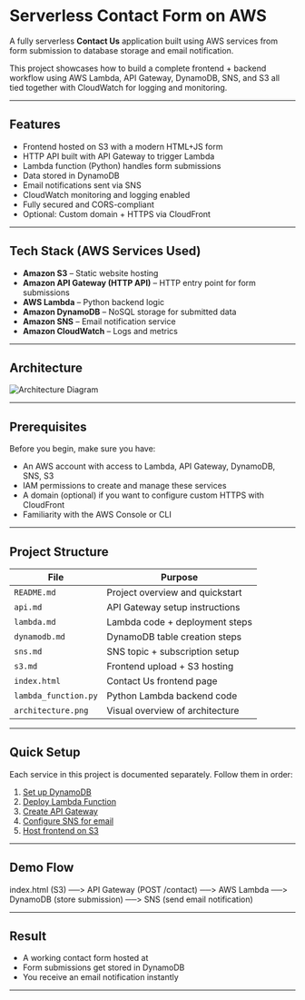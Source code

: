 # Serverless Contact Form on AWS

A fully serverless **Contact Us** application built using AWS services from form submission to database storage and email notification.

This project showcases how to build a complete frontend + backend workflow using AWS Lambda, API Gateway, DynamoDB, SNS, and S3 all tied together with CloudWatch for logging and monitoring.

---

## Features

- Frontend hosted on S3 with a modern HTML+JS form
- HTTP API built with API Gateway to trigger Lambda
- Lambda function (Python) handles form submissions
- Data stored in DynamoDB
- Email notifications sent via SNS
- CloudWatch monitoring and logging enabled
- Fully secured and CORS-compliant
- Optional: Custom domain + HTTPS via CloudFront

---

## Tech Stack (AWS Services Used)

- **Amazon S3** – Static website hosting
- **Amazon API Gateway (HTTP API)** – HTTP entry point for form submissions
- **AWS Lambda** – Python backend logic
- **Amazon DynamoDB** – NoSQL storage for submitted data
- **Amazon SNS** – Email notification service
- **Amazon CloudWatch** – Logs and metrics

---

## Architecture

![Architecture Diagram](./architecture.png)

---

## Prerequisites

Before you begin, make sure you have:

- An AWS account with access to Lambda, API Gateway, DynamoDB, SNS, S3
- IAM permissions to create and manage these services
- A domain (optional) if you want to configure custom HTTPS with CloudFront
- Familiarity with the AWS Console or CLI

---

## Project Structure

| File                | Purpose                          |
|---------------------|----------------------------------|
| `README.md`         | Project overview and quickstart  |
| `api.md`            | API Gateway setup instructions   |
| `lambda.md`         | Lambda code + deployment steps   |
| `dynamodb.md`       | DynamoDB table creation steps    |
| `sns.md`            | SNS topic + subscription setup   |
| `s3.md`             | Frontend upload + S3 hosting     |
| `index.html`        | Contact Us frontend page         |
| `lambda_function.py`| Python Lambda backend code       |
| `architecture.png`  | Visual overview of architecture  |

---

## Quick Setup

Each service in this project is documented separately. Follow them in order:

1. [Set up DynamoDB](./dynamodb.md)
2. [Deploy Lambda Function](./lambda.md)
3. [Create API Gateway](./api.md)
4. [Configure SNS for email](./sns.md)
5. [Host frontend on S3](./s3.md)

---

## Demo Flow

index.html (S3) ──> API Gateway (POST /contact) ──> AWS Lambda ──> DynamoDB (store submission) ──> SNS (send email notification)

---

## Result

- A working contact form hosted at 
- Form submissions get stored in DynamoDB
- You receive an email notification instantly

---



